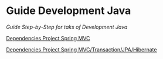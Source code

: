 Guide Development Java
======================

*Guide Step-by-Step for taks of Development Java*

[Dependencies Project Spring MVC](Dependence-ProjectSpringMVC.md)

[Dependencies Project Spring MVC/Transaction/JPA/Hibernate](Dependencies-ProjetSpringMVC-Transaction-JPA-Hibernate.md)

